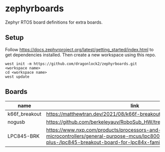 # zephyrboards
Zephyr RTOS board definitions for extra boards.

## Setup

Follow https://docs.zephyrproject.org/latest/getting_started/index.html to get dependencies installed. Then create a new workspace using this repo.

    west init -m https://github.com/dragonlock2/zephyrboards.git <workspace name>
    cd <workspace name>
    west update

## Boards

| name | link | notes |
| ---- | ---- | ----- |
| k66f_breakout | https://matthewtran.dev/2021/08/k66f-breakout/ | |
| nogusb        | https://github.com/berkeleyauv/RoboSub_HW/tree/master/General/NOGUSB | |
| LPC845-BRK | https://www.nxp.com/products/processors-and-microcontrollers/arm-microcontrollers/general-purpose-mcus/lpc800-cortex-m0-plus-/lpc845-breakout-board-for-lpc84x-family-mcus:LPC845-BRK | very WIP |
